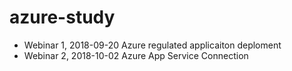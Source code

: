 # azure-study

- Webinar 1, 2018-09-20
  Azure regulated applicaiton deploment
- Webinar 2, 2018-10-02
  Azure App Service Connection
